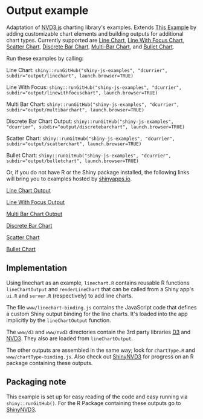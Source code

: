 # Output example

Adaptation of [NVD3.js](http://nv3d.org/) charting library's examples. Extends [This Example](http://github.com/jcheng5/shiny-js-examples) by adding customizable chart elements and building outputs for additional chart types.  Currently supported are [Line Chart](http://nvd3.org/examples/line.html), [Line With Focus Chart](http://nvd3.org/examples/lineWithFocus.html), [Scatter Chart](http://nvd3.org/examples/scatter.html), [Discrete Bar Chart](http://nvd3.org/examples/discreteBar.html), [Multi-Bar Chart](http://nvd3.org/examples/multibar.html), and [Bullet Chart](http://nvd3.org/examples/bullet.html).

Run these examples by calling:

Line Chart:
`shiny::runGitHub("shiny-js-examples", "dcurrier", subdir="output/linechart", launch.browser=TRUE)`

Line With Focus:
`shiny::runGitHub("shiny-js-examples", "dcurrier", subdir="output/linewithfocuschart", launch.browser=TRUE)`

Multi Bar Chart:
`shiny::runGitHub("shiny-js-examples", "dcurrier", subdir="output/multibarchart", launch.browser=TRUE)`

Discrete Bar Chart Output:
`shiny::runGitHub("shiny-js-examples", "dcurrier", subdir="output/discretebarchart", launch.browser=TRUE)`

Scatter Chart:
`shiny::runGitHub("shiny-js-examples", "dcurrier", subdir="output/scatterchart", launch.browser=TRUE)`

Bullet Chart:
`shiny::runGitHub("shiny-js-examples", "dcurrier", subdir="output/bulletchart", launch.browser=TRUE)`


Or, if you do not have R or the Shiny package installed, the following links will bring you to examples hosted by [shinyapps.io](http://www.shinyapps.io).

[Line Chart Output](http://dcurrier.shinyapps.io/shiny-js-linechart)

[Line With Focus Output](http://dcurrier.shinyapps.io/shiny-js-linewihtfocus)

[Multi Bar Chart Output](http://dcurrier.shinyapps.io/shiny-js-multibarchart)

[Discrete Bar Chart](http://dcurrier.shinyapps.io/discretebarchart)

[Scatter Chart](http://dcurrier.shinyapps.io/shiny-js-scatterchart)

[Bullet Chart](http://dcurrier.shinyapps.io/bulletchart)



## Implementation

Using linechart as an example, `linechart.R` contains reusable R functions `lineChartOutput` and `renderLineChart` that can be called from a Shiny app's `ui.R` and `server.R` (respectively) to add line charts.

The file `www/linechart-binding.js` contains the JavaScript code that defines a custom Shiny output binding for the line charts. It's loaded into the app implicitly by the `lineChartOutput` function.

The `www/d3` and `www/nvd3` directories contain the 3rd party libraries [D3](http://d3js.org/) and [NVD3](http://nvd3.org/). They also are loaded from `lineChartOutput`.

The other outputs are assembled in the same way; look for `chartType.R` and `www/chartType-binding.js`.  Also check out [ShinyNVD3](http://github.com/dcurrier/ShinyNVD3) for progress on an R package containing these outputs.


## Packaging note

This example is set up for easy reading of the code and easy running via `shiny::runGitHub()`.  For the R Package containing these outputs go to [ShinyNVD3](http://github.com/dcurrier/ShinyNVD3).
